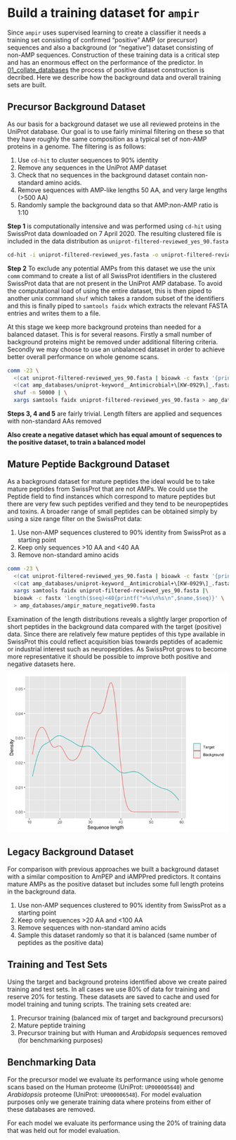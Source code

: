Build a training dataset for `ampir`
================

Since `ampir` uses supervised learning to create a classifier it needs a
training set consisting of confirmed “positive” AMP (or precursor)
sequences and also a background (or “negative”) dataset consisting of
non-AMP sequences. Construction of these training data is a critical
step and has an enormous effect on the performance of the predictor. In
[01_collate_databases](01_collate_databases.md) the process of positive
dataset construction is decribed. Here we describe how the background
data and overall training sets are built.

## Precursor Background Dataset

As our basis for a background dataset we use all reviewed proteins in
the UniProt database. Our goal is to use fairly minimal filtering on
these so that they have roughly the same composition as a typical set of
non-AMP proteins in a genome. The filtering is as follows:

1.  Use `cd-hit` to cluster sequences to 90% identity
2.  Remove any sequences in the UniProt AMP dataset
3.  Check that no sequences in the background dataset contain
    non-standard amino acids.
4.  Remove sequences with AMP-like lengths 50 AA, and very large lengths
    (\>500 AA)
5.  Randomly sample the background data so that AMP:non-AMP ratio is
    1:10

**Step 1** is computationally intensive and was performed using `cd-hit`
using SwissProt data downloaded on 7 April 2020. The resulting clustered
file is included in the data distribution as
`uniprot-filtered-reviewed_yes_90.fasta`

``` bash
cd-hit -i uniprot-filtered-reviewed_yes.fasta -o uniprot-filtered-reviewed_yes_90.fasta -c 0.90 -g 1 -T 32 -M 300000
```

**Step 2** To exclude any potential AMPs from this dataset we use the
unix `comm` command to create a list of all SwissProt identifiers in the
clustered SwissProt data that are not present in the UniProt AMP
database. To avoid the computational load of using the entire dataset,
this is then piped to another unix command `shuf` which takes a random
subset of the identifiers and this is finally piped to `samtools faidx`
which extracts the relevant FASTA entries and writes them to a file.

At this stage we keep more background proteins than needed for a
balanced dataset. This is for several reasons. Firstly a small number of
background proteins might be removed under additional filtering
criteria. Secondly we may choose to use an unbalanced dataset in order
to achieve better overall performance on whole genome scans.

``` bash
comm -23 \
  <(cat uniprot-filtered-reviewed_yes_90.fasta | bioawk -c fastx '{print $name}' | sort) \
  <(cat amp_databases/uniprot-keyword__Antimicrobial+\[KW-0929\]_.fasta | bioawk -c fastx '{print $name}' | sort) | \
  shuf -n 50000 | \
  xargs samtools faidx uniprot-filtered-reviewed_yes_90.fasta > amp_databases/ampir_negative90.fasta
```

**Steps 3, 4 and 5** are fairly trivial. Length filters are applied and
sequences with non-standard AAs removed

**Also create a negative dataset which has equal amount of sequences to
the positive dataset, to train a balanced model**

## Mature Peptide Background Dataset

As a background dataset for mature peptides the ideal would be to take
mature peptides from SwissProt that are not AMPs. We could use the
Peptide field to find instances which correspond to mature peptides but
there are very few such peptides verified and they tend to be
neuropeptides and toxins. A broader range of small peptides can be
obtained simply by using a size range filter on the SwissProt data:

1.  Use non-AMP sequences clustered to 90% identity from SwissProt as a
    starting point
2.  Keep only sequences \>10 AA and \<40 AA
3.  Remove non-standard amino acids

``` bash
comm -23 \
  <(cat uniprot-filtered-reviewed_yes_90.fasta | bioawk -c fastx '{print $name}' | sort) \
  <(cat amp_databases/uniprot-keyword__Antimicrobial+\[KW-0929\]_.fasta | bioawk -c fastx '{print $name}' | sort) | \
  xargs samtools faidx uniprot-filtered-reviewed_yes_90.fasta |\
  bioawk -c fastx 'length($seq)<40{printf(">%s\n%s\n",$name,$seq)}' \
  > amp_databases/ampir_mature_negative90.fasta
```

Examination of the length distributions reveals a slightly larger
proportion of short peptides in the background data compared with the
target (positive) data. Since there are relatively few mature peptides
of this type available in SwissProt this could reflect acquisition bias
towards peptides of academic or industrial interest such as
neuropeptides. As SwissProt grows to become more representative it
should be possible to improve both positive and negative datasets here.

![](02_build_training_data_files/figure-gfm/unnamed-chunk-5-1.png)<!-- -->

## Legacy Background Dataset

For comparison with previous approaches we built a background dataset
with a similar composition to AmPEP and iAMPPred predictors. It contains
mature AMPs as the positive dataset but includes some full length
proteins in the background data.

1.  Use non-AMP sequences clustered to 90% identity from SwissProt as a
    starting point
2.  Keep only sequences \>20 AA and \<100 AA
3.  Remove sequences with non-standard amino acids
4.  Sample this dataset randomly so that it is balanced (same number of
    peptides as the positive data)

## Training and Test Sets

Using the target and background proteins identified above we create
paired training and test sets. In all cases we use 80% of data for
training and reserve 20% for testing. These datasets are saved to cache
and used for model training and tuning scripts. The training sets
created are:

1.  Precursor training (balanced mix of target and background
    precursors)
2.  Mature peptide training
3.  Precursor training but with Human and *Arabidopsis* sequences
    removed (for benchmarking purposes)

## Benchmarking Data

For the precursor model we evaluate its performance using whole genome
scans based on the Human proteome (UniProt: `UP000005640`) and
*Arabidopsis* proteome (UniProt: `UP000006548`). For model evaluation
purposes only we generate training data where proteins from either of
these databases are removed.

For each model we evaluate its performance using the 20% of training
data that was held out for model evaluation.
